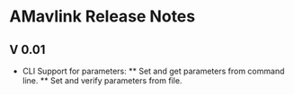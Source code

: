 # AMavlink Release Notes

## V 0.01

* CLI Support for parameters:
** Set and get parameters from command line.
** Set and verify parameters from file.